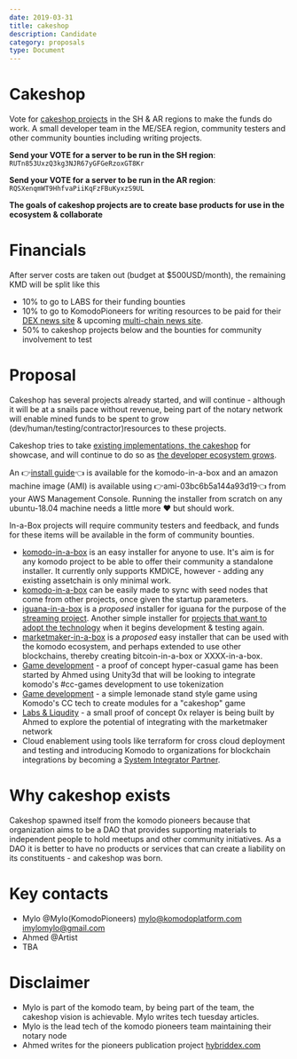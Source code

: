 ```yaml
---
date: 2019-03-31
title: cakeshop
description: Candidate
category: proposals
type: Document
---
```

# Cakeshop
Vote for [cakeshop projects](https://cakeshop.dev) in the SH & AR regions to make the funds do work.  A small developer team in the ME/SEA region, community testers and other community bounties including writing projects.

**Send your VOTE for a server to be run in the SH region**: `RUTn853UxzQ3kg3NJR67yGFGeRzoxGT8Kr`

**Send your VOTE for a server to be run in the AR region**: `RQSXenqmWT9HhfvaPiiKqFzFBuKyxzS9UL`

**The goals of cakeshop projects are to create base products for use in the ecosystem & collaborate**


# Financials
After server costs are taken out (budget at $500USD/month), the remaining KMD will be split like this
* 10% to go to LABS for their funding bounties
* 10% to go to KomodoPioneers for writing resources to be paid for their [DEX news site](https://hybriddex.com) & upcoming [multi-chain news site](http://test.shardwatch.com/multi-chain-projects).
* 50% to cakeshop projects below and the bounties for community involvement to test

# Proposal
Cakeshop has several projects already started, and will continue - although it will be at a snails pace without revenue, being part of the notary network will enable mined funds to be spent to grow (dev/human/testing/contractor)resources to these projects.

Cakeshop tries to take [existing implementations, the cakeshop](https://www.komodo-cakeshop.com/shop/) for showcase, and will continue to do so as [the developer ecosystem grows](https://www.komodo-cakeshop.com/2019/02/24/disclaimer-using-komodo-cakeshop/).

An :point_right:[install guide](https://www.komodo-cakeshop.com/guide/):point_left: is available for the komodo-in-a-box and an amazon machine image (AMI) is available using :point_right:ami-03bc6b5a144a93d19:point_left: from your AWS Management Console.   Running the installer from scratch on any ubuntu-18.04 machine needs a little more :heart: but should work.


In-a-Box projects will require community testers and feedback, and funds for these items will be available in the form of community bounties.

* [komodo-in-a-box](https://cakeshop.dev/komodo-in-a-box/) is an easy installer for anyone to use.   It's aim is for any komodo project to be able to offer their community a standalone installer.  It currently only supports KMDICE, however - adding any existing assetchain is only minimal work.
* [komodo-in-a-box](https://cakeshop.dev/komodo-in-a-box/) can be easily made to sync with seed nodes that come from other projects, once given the startup parameters.
* [iguana-in-a-box](https://cakeshop.dev/iguana-in-a-box/) is a *proposed* installer for iguana for the purpose of the [streaming project](https://komodoplatform.com/tech-tuesday-update-6/).  Another simple installer for [projects that want to adopt the technology](https://komodoplatform.com/tt2019-12-custom-blockchain-game-dev-tools/) when it begins development & testing again.
* [marketmaker-in-a-box](https://cakeshop.dev/marketmaker-in-a-box/) is a *proposed* easy installer that can be used with the komodo ecosystem, and perhaps extended to use other blockchains, thereby creating bitcoin-in-a-box or XXXX-in-a-box.
* [Game development](https://cakeshop.dev/gamedev/) - a proof of concept hyper-casual game has been started by Ahmed using Unity3d that will be looking to integrate komodo's #cc-games development to use tokenization
* [Game development](https://cakeshop.dev/gamedev/) - a simple lemonade stand style game using Komodo's CC tech to create modules for a "cakeshop" game
* [Labs & Liqudity](https://cakeshop.dev/labs-liquidity/) - a small proof of concept 0x relayer is being built by Ahmed to explore the potential of integrating with the marketmaker network
* Cloud enablement using tools like terraform for cross cloud deployment and testing and introducing Komodo to organizations for blockchain integrations by becoming a [System Integrator Partner](https://www.hashicorp.com/partners).

# Why cakeshop exists
Cakeshop spawned itself from the komodo pioneers because that organization aims to be a DAO that provides supporting materials to independent people to hold meetups and other community initiatives.  As a DAO it is better to have no products or services that can create a liability on its constituents - and cakeshop was born.

# Key contacts
* Mylo @Mylo(KomodoPioneers) mylo@komodoplatform.com imylomylo@gmail.com
* Ahmed @Artist
* TBA

# Disclaimer
* Mylo is part of the komodo team, by being part of the team, the cakeshop vision is achievable.  Mylo writes tech tuesday articles.
* Mylo is the lead tech of the komodo pioneers team maintaining their notary node
* Ahmed writes for the pioneers publication project [hybriddex.com](https://hybriddex.com)
